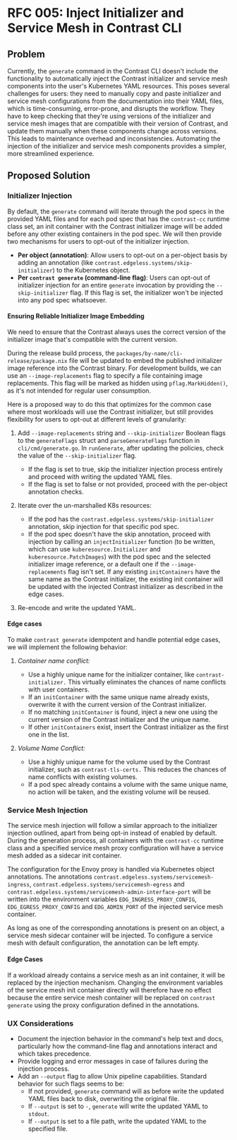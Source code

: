 # RFC 005: Inject Initializer and Service Mesh in Contrast CLI

## Problem

Currently, the `generate` command in the Contrast CLI doesn't include the
functionality to automatically inject the Contrast initializer and service mesh
components into the user's Kubernetes YAML resources. This poses several
challenges for users: they need to manually copy and paste initializer and
service mesh configurations from the documentation into their YAML files, which
is time-consuming, error-prone, and disrupts the workflow. They have to keep
checking that they're using versions of the initializer and service mesh images
that are compatible with their version of Contrast, and update them manually
when these components change across versions. This leads to maintenance overhead
and inconsistencies. Automating the injection of the initializer and service
mesh components provides a simpler, more streamlined experience.

## Proposed Solution

### Initializer Injection

By default, the `generate` command will iterate through the pod specs in the
provided YAML files and for each pod spec that has the `contrast-cc` runtime
class set, an init container with the Contrast initializer image will be added
before any other existing containers in the pod spec. We will then provide two
mechanisms for users to opt-out of the initializer injection.

- **Per object (annotation)**: Allow users to opt-out on a per-object basis by
  adding an annotation (like `contrast.edgeless.systems/skip-initializer`) to
  the Kubernetes object.
- **Per `contrast generate` (command-line flag)**: Users can opt-out of
  initializer injection for an entire `generate` invocation by providing the
  `--skip-initializer` flag. If this flag is set, the initializer won't be
  injected into any pod spec whatsoever.

#### Ensuring Reliable Initializer Image Embedding

We need to ensure that the Contrast always uses the correct version of the
initializer image that's compatible with the current version.

During the release build process, the `packages/by-name/cli-release/package.nix`
file will be updated to embed the published initializer image reference into the
Contrast binary. For development builds, we can use an `--image-replacements`
flag to specify a file containing image replacements. This flag will be marked
as hidden using `pflag.MarkHidden()`, as it's not intended for regular user
consumption.

Here is a proposed way to do this that optimizes for the common case where most
workloads will use the Contrast initializer, but still provides flexibility for
users to opt-out at different levels of granularity:

1. Add `--image-replacements` string and `--skip-initializer` Boolean flags to
   the `generateFlags` struct and `parseGenerateFlags` function in
   `cli/cmd/generate.go`. In `runGenerate`, after updating the policies, check
   the value of the `--skip-initializer` flag.

   - If the flag is set to true, skip the initializer injection process entirely
     and proceed with writing the updated YAML files.
   - If the flag is set to false or not provided, proceed with the per-object
     annotation checks.

2. Iterate over the un-marshalled K8s resources:

   - If the pod has the `contrast.edgeless.systems/skip-initializer` annotation,
     skip injection for that specific pod spec.
   - If the pod spec doesn't have the skip annotation, proceed with injection by
     calling an `injectInitializer` function (to be written, which can use
     `kuberesource.Initializer` and `kuberesource.PatchImages`) with the pod
     spec and the selected initializer image reference, or a default one if the
     `--image-replacements` flag isn't set. If any existing `initContainers`
     have the same name as the Contrast initializer, the existing init container
     will be updated with the injected Contrast initializer as described in the
     edge cases.

3. Re-encode and write the updated YAML.

#### Edge cases

To make `contrast generate` idempotent and handle potential edge cases, we will
implement the following behavior:

1. _Container name conflict:_
   - Use a highly unique name for the initializer container, like
     `contrast-initializer.` This virtually eliminates the chances of name
     conflicts with user containers.
   - If an `initContainer` with the same unique name already exists, overwrite
     it with the current version of the Contrast initializer.
   - If no matching `initContainer` is found, inject a new one using the current
     version of the Contrast initializer and the unique name.
   - If other `initContainers` exist, insert the Contrast initializer as the
     first one in the list.

2. _Volume Name Conflict:_
   - Use a highly unique name for the volume used by the Contrast initializer,
     such as `contrast-tls-certs.` This reduces the chances of name conflicts
     with existing volumes.
   - If a pod spec already contains a volume with the same unique name, no
     action will be taken, and the existing volume will be reused.

### Service Mesh Injection

The service mesh injection will follow a similar approach to the initializer
injection outlined, apart from being opt-in instead of enabled by default.
During the generation process, all containers with the `contrast-cc` runtime
class and a specified service mesh proxy configuration will have a service mesh
added as a sidecar init container.

The configuration for the Envoy proxy is handled via Kubernetes object
annotations. The annotations `contrast.edgeless.systems/servicemesh-ingress`,
`contrast.edgeless.systems/servicemesh-egress` and
`contrast.edgeless.systems/servicemesh-admin-interface-port` will be written
into the environment variables `EDG_INGRESS_PROXY_CONFIG`,
`EDG_EGRESS_PROXY_CONFIG` and `EDG_ADMIN_PORT` of the injected service mesh
container.

As long as one of the corresponding annotations is present on an object, a
service mesh sidecar container will be injected. To configure a service mesh
with default configuration, the annotation can be left empty.

#### Edge Cases

If a workload already contains a service mesh as an init container, it will be
replaced by the injection mechanism. Changing the environment variables of the
service mesh init container directly will therefore have no effect because the
entire service mesh container will be replaced on `contrast generate` using the
proxy configuration defined in the annotations.

### UX Considerations

- Document the injection behavior in the command's help text and docs,
  particularly how the command-line flag and annotations interact and which
  takes precedence.
- Provide logging and error messages in case of failures during the injection
  process.
- Add an `--output` flag to allow Unix pipeline capabilities. Standard behavior
  for such flags seems to be:
  - If not provided, `generate` command will as before write the updated YAML
    files back to disk, overwriting the original file.
  - If `--output` is set to `-`, `generate` will write the updated YAML to
    `stdout`.
  - If `--output` is set to a file path, write the updated YAML to the specified
    file.
